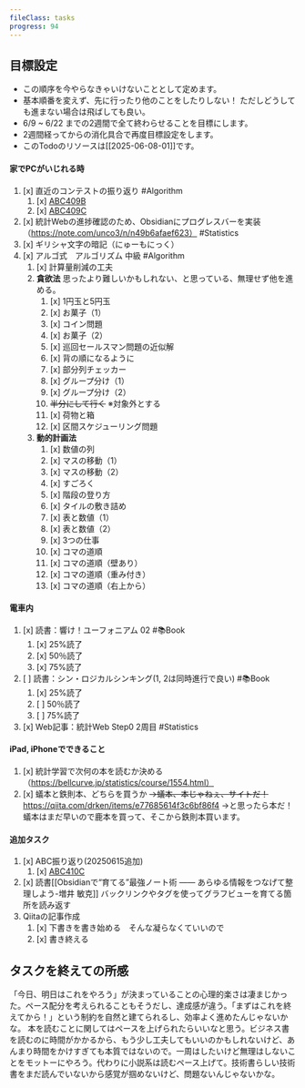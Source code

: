 ```yaml
---
fileClass: tasks
progress: 94
---
```

## 目標設定
- この順序を今やらなきゃいけないこととして定めます。
- 基本順番を変えず、先に行ったり他のことをしたりしない！
  ただしどうしても進まない場合は飛ばしても良い。
- 6/9 ~ 6/22 までの2週間で全て終わらせることを目標にします。
- 2週間経ってからの消化具合で再度目標設定をします。
- このTodoのリソースは[[2025-06-08-01]]です。
#### 家でPCがいじれる時
1. [x] 直近のコンテストの振り返り #Algorithm 
	1. [x] [ABC409B](https://atcoder.jp/contests/abc409/tasks/abc409_b)
	2. [x] [ABC409C](https://atcoder.jp/contests/abc409/tasks/abc409_c)
2. [x] 統計Webの進捗確認のため、Obsidianにプログレスバーを実装（https://note.com/unco3/n/n49b6afaef623） #Statistics 
3. [x] ギリシャ文字の暗記（にゅーもにっく）
4. [x] アルゴ式　アルゴリズム 中級 #Algorithm 
	1. [x] 計算量削減の工夫
	2.  **貪欲法**
	     思ったより難しいかもしれない、と思っている、無理せず他を進める。
		1. [x] 1円玉と5円玉
		2. [x] お菓子（1）
		3. [x] コイン問題
		4. [x] お菓子（2）
		5. [x] 巡回セールスマン問題の近似解
		6. [x] 背の順になるように
		7. [x] 部分列チェッカー
		8. [x] グループ分け（1）
		9. [x] グループ分け（2）
		10. ~~半分にして行く~~ ※対象外とする
		11. [x] 荷物と箱
		12. [x] 区間スケジューリング問題
	3. **動的計画法**
		1. [x] 数値の列
		2. [x] マスの移動（1）
		3. [x] マスの移動（2）
		4. [x] すごろく
		5. [x] 階段の登り方
		6. [x] タイルの敷き詰め
		7. [x] 表と数値（1）
		8. [x] 表と数値（2）
		9. [x] 3つの仕事
		10. [x] コマの道順
		11. [x] コマの道順（壁あり）
		12. [x] コマの道順（重み付き）
		13. [x] コマの道順（右上から）

#### 電車内
1. [x] 読書：響け！ユーフォニアム 02 #📚Book 
	1. [x] 25%読了
	2. [x] 50％読了
	3. [x] 75%読了
2. [ ] 読書：シン・ロジカルシンキング(1, 2は同時進行で良い) #📚Book 
	1. [x] 25%読了
	2. [ ] 50％読了
	3. [ ] 75%読了
3. [x] Web記事：統計Web Step0 2周目 #Statistics

#### iPad, iPhoneでできること
1. [x] 統計学習で次何の本を読むか決める（https://bellcurve.jp/statistics/course/1554.html）
2. [x] 蟻本と鉄則本、どちらを買うか
		~~→蟻本、本じゃねぇ、サイトだ！~~
		https://qiita.com/drken/items/e77685614f3c6bf86f4
		→と思ったら本だ！
		蟻本はまだ早いので鹿本を買って、そこから鉄則本買います。

#### 追加タスク
1. [x] ABC振り返り(20250615追加)
	1. [x] [ABC410C](https://atcoder.jp/contests/abc410/tasks/abc410_c)
2. [x] 読書[[Obsidianで“育てる”最強ノート術 —— あらゆる情報をつなげて整理しよう-増井 敏克]] バックリンクやタグを使ってグラフビューを育てる箇所を読み返す
3. Qiitaの記事作成
	1. [x] 下書きを書き始める　そんな凝らなくていいので
	2. [x] 書き終える

## タスクを終えての所感
「今日、明日はこれをやろう」が決まっていることの心理的楽さは凄まじかった。ペース配分を考えられることもそうだし、達成感が違う。「まずはこれを終えてから！」という制約を自然と建てられるし、効率よく進めたんじゃないかな。
本を読むことに関してはペースを上げられたらいいなと思う。ビジネス書を読むのに時間がかかるから、もう少し工夫してもいいのかもしれないけど、あんまり時間をかけすぎても本質ではないので。一周はしたいけど無理はしないことをモットーにやろう。代わりに小説系は読むペース上げて。技術書らしい技術書をまだ読んでいないから感覚が掴めないけど、問題ないんじゃないかな。